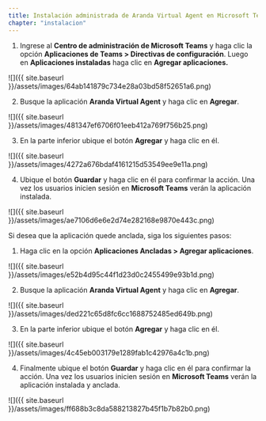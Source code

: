 ```yaml
---
title: Instalación administrada de Aranda Virtual Agent en Microsoft Teams
chapter: "instalacion"
---
```


1.  Ingrese al **Centro de administración de Microsoft Teams** y haga clic la opción **Aplicaciones de Teams \> Directivas de configuración**. Luego en **Aplicaciones instaladas** haga clic en **Agregar aplicaciones.**

![]({{ site.baseurl }}/assets/images/64ab141879c734e28a03bd58f52651a6.png)

2.  Busque la aplicación **Aranda Virtual Agent** y haga clic en **Agregar**.

![]({{ site.baseurl }}/assets/images/481347ef6706f01eeb412a769f756b25.png)

3.  En la parte inferior ubique el botón **Agregar** y haga clic en él.

![]({{ site.baseurl }}/assets/images/4272a676bdaf4161215d53549ee9e11a.png)

4.  Ubique el botón **Guardar** y haga clic en él para confirmar la acción. Una vez los usuarios inicien sesión en **Microsoft Teams** verán la aplicación instalada.

![]({{ site.baseurl }}/assets/images/ae7106d6e6e2d74e282168e9870e443c.png)

Si desea que la aplicación quede anclada, siga los siguientes pasos:

1.  Haga clic en la opción **Aplicaciones Ancladas > Agregar aplicaciones**.

![]({{ site.baseurl }}/assets/images/e52b4d95c44f1d23d0c2455499e93b1d.png)

2.  Busque la aplicación **Aranda Virtual Agent** y haga clic en **Agregar**.

![]({{ site.baseurl }}/assets/images/ded221c65d8fc6cc1688752485ed649b.png)

3.  En la parte inferior ubique el botón **Agregar** y haga clic en él.

![]({{ site.baseurl }}/assets/images/4c45eb003179e1289fab1c42976a4c1b.png)

4.  Finalmente ubique el botón **Guardar** y haga clic en él para confirmar la acción. Una vez los usuarios inicien sesión en **Microsoft Teams** verán la    aplicación instalada y anclada.

![]({{ site.baseurl }}/assets/images/ff688b3c8da588213827b45f1b7b82b0.png)
